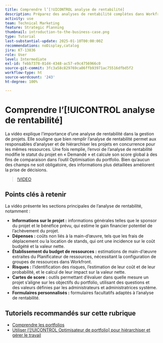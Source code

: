 ```yaml
---
title: Comprendre l’[!UICONTROL analyse de rentabilité]
description: Préparez des analyses de rentabilité complètes dans Workfront pour classer les projets par priorité en incluant des informations détaillées sur les projets, les dépenses, l’analyse de la main-d’œuvre et des risques, des cartes de score et des formulaires personnalisés pour une gestion de portefeuille éclairée.
activity: use
team: Technical Marketing
feature: Strategic Planning
thumbnail: introduction-to-the-business-case.png
type: Tutorial
last-substantial-update: 2025-01-10T00:00:00Z
recommendations: noDisplay,catalog
jira: KT-13836
role: User
level: Intermediate
exl-id: febb7378-81d4-4348-ac57-e9c4756966c0
source-git-commit: 3fc3a58c829769ca06ffb93971ac75516dfbd5f2
workflow-type: ht
source-wordcount: '243'
ht-degree: 100%

---
```


# Comprendre l’[!UICONTROL analyse de rentabilité]

La vidéo explique l’importance d’une analyse de rentabilité dans la gestion de projets. Elle souligne que bien remplir l’analyse de rentabilité permet aux responsables d’analyser et de hiérarchiser les projets en concurrence pour les mêmes ressources. Une fois remplie, l’envoi de l’analyse de rentabilité modifie le statut du projet en « Demandé » et calcule son score global à des fins de comparaison dans l’outil Optimisation du portfolio. Bien qu’aucun des champs ne soit obligatoire, des informations plus détaillées améliorent la prise de décisions.

>[!VIDEO](https://video.tv.adobe.com/v/3442843/?quality=12&learn=on&enablevpops)

## Points clés à retenir

La vidéo présente les sections principales de l’analyse de rentabilité, notamment :

* **Informations sur le projet :** informations générales telles que le sponsor du projet et le bénéfice prévu, qui estime le gain financier potentiel de l’achèvement du projet.
* **Dépenses :** coûts non liés à la main-d’œuvre, tels que les frais de déplacement ou la location de stands, qui ont une incidence sur le coût budgété et la valeur nette.
* **Établissement du budget de ressources :** estimations de main-d’œuvre extraites du Planificateur de ressources, nécessitant la configuration de groupes de ressources dans Workfront.
* **Risques :** l’identification des risques, l’estimation de leur coût et de leur probabilité, et le calcul de leur impact sur la valeur nette.
* **Cartes de score :** outils permettant d’évaluer dans quelle mesure un projet s’aligne sur les objectifs du portfolio, utilisant des questions et des valeurs définies par les administrateurs et administratrices système.
* **Formulaires personnalisés :** formulaires facultatifs adaptés à l’analyse de rentabilité.


## Tutoriels recommandés sur cette rubrique

* [Comprendre les portfolios](/help/portfolios-and-programs/overview-of-adobe-workfront-portfolios.md)
* [Utiliser l’[!UICONTROL Optimisateur de portfolio] pour hiérarchiser et gérer le travail](/help/portfolios-and-programs/prioritize-and-manage-work-with-portfolios.md)

